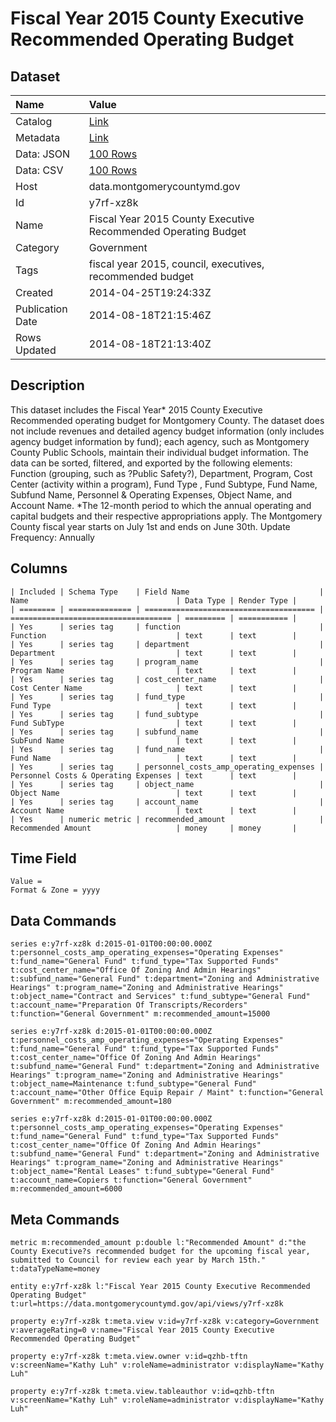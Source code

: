 # Fiscal Year 2015 County Executive Recommended Operating Budget

## Dataset

| Name | Value |
| :--- | :---- |
| Catalog | [Link](https://catalog.data.gov/dataset/fiscal-year-2015-county-executive-recommended-operating-budget-b2df3) |
| Metadata | [Link](https://data.montgomerycountymd.gov/api/views/y7rf-xz8k) |
| Data: JSON | [100 Rows](https://data.montgomerycountymd.gov/api/views/y7rf-xz8k/rows.json?max_rows=100) |
| Data: CSV | [100 Rows](https://data.montgomerycountymd.gov/api/views/y7rf-xz8k/rows.csv?max_rows=100) |
| Host | data.montgomerycountymd.gov |
| Id | y7rf-xz8k |
| Name | Fiscal Year 2015 County Executive Recommended Operating Budget |
| Category | Government |
| Tags | fiscal year 2015, council, executives, recommended budget |
| Created | 2014-04-25T19:24:33Z |
| Publication Date | 2014-08-18T21:15:46Z |
| Rows Updated | 2014-08-18T21:13:40Z |

## Description

This dataset includes the Fiscal Year* 2015 County Executive Recommended operating budget for Montgomery County. The dataset does not include revenues and  detailed agency budget information (only includes agency budget information by fund); each agency, such as Montgomery County Public Schools, maintain their individual budget information. The data can be sorted, filtered, and exported by the following elements: Function (grouping, such as ?Public Safety?), Department, Program, Cost Center (activity within a program), Fund Type , Fund Subtype, Fund Name, Subfund Name, Personnel & Operating Expenses, Object Name, and Account Name. *The 12-month period to which the annual operating and capital budgets and their respective appropriations apply. The Montgomery County fiscal year starts on July 1st and ends on June 30th. Update Frequency: Annually

## Columns

```ls
| Included | Schema Type    | Field Name                             | Name                                 | Data Type | Render Type |
| ======== | ============== | ====================================== | ==================================== | ========= | =========== |
| Yes      | series tag     | function                               | Function                             | text      | text        |
| Yes      | series tag     | department                             | Department                           | text      | text        |
| Yes      | series tag     | program_name                           | Program Name                         | text      | text        |
| Yes      | series tag     | cost_center_name                       | Cost Center Name                     | text      | text        |
| Yes      | series tag     | fund_type                              | Fund Type                            | text      | text        |
| Yes      | series tag     | fund_subtype                           | Fund SubType                         | text      | text        |
| Yes      | series tag     | subfund_name                           | SubFund Name                         | text      | text        |
| Yes      | series tag     | fund_name                              | Fund Name                            | text      | text        |
| Yes      | series tag     | personnel_costs_amp_operating_expenses | Personnel Costs & Operating Expenses | text      | text        |
| Yes      | series tag     | object_name                            | Object Name                          | text      | text        |
| Yes      | series tag     | account_name                           | Account Name                         | text      | text        |
| Yes      | numeric metric | recommended_amount                     | Recommended Amount                   | money     | money       |
```

## Time Field

```ls
Value = 
Format & Zone = yyyy
```

## Data Commands

```ls
series e:y7rf-xz8k d:2015-01-01T00:00:00.000Z t:personnel_costs_amp_operating_expenses="Operating Expenses" t:fund_name="General Fund" t:fund_type="Tax Supported Funds" t:cost_center_name="Office Of Zoning And Admin Hearings" t:subfund_name="General Fund" t:department="Zoning and Administrative Hearings" t:program_name="Zoning and Administrative Hearings" t:object_name="Contract and Services" t:fund_subtype="General Fund" t:account_name="Preparation Of Transcripts/Recorders" t:function="General Government" m:recommended_amount=15000

series e:y7rf-xz8k d:2015-01-01T00:00:00.000Z t:personnel_costs_amp_operating_expenses="Operating Expenses" t:fund_name="General Fund" t:fund_type="Tax Supported Funds" t:cost_center_name="Office Of Zoning And Admin Hearings" t:subfund_name="General Fund" t:department="Zoning and Administrative Hearings" t:program_name="Zoning and Administrative Hearings" t:object_name=Maintenance t:fund_subtype="General Fund" t:account_name="Other Office Equip Repair / Maint" t:function="General Government" m:recommended_amount=180

series e:y7rf-xz8k d:2015-01-01T00:00:00.000Z t:personnel_costs_amp_operating_expenses="Operating Expenses" t:fund_name="General Fund" t:fund_type="Tax Supported Funds" t:cost_center_name="Office Of Zoning And Admin Hearings" t:subfund_name="General Fund" t:department="Zoning and Administrative Hearings" t:program_name="Zoning and Administrative Hearings" t:object_name="Rental Leases" t:fund_subtype="General Fund" t:account_name=Copiers t:function="General Government" m:recommended_amount=6000
```

## Meta Commands

```ls
metric m:recommended_amount p:double l:"Recommended Amount" d:"the County Executive?s recommended budget for the upcoming fiscal year, submitted to Council for review each year by March 15th." t:dataTypeName=money

entity e:y7rf-xz8k l:"Fiscal Year 2015 County Executive Recommended Operating Budget" t:url=https://data.montgomerycountymd.gov/api/views/y7rf-xz8k

property e:y7rf-xz8k t:meta.view v:id=y7rf-xz8k v:category=Government v:averageRating=0 v:name="Fiscal Year 2015 County Executive Recommended Operating Budget"

property e:y7rf-xz8k t:meta.view.owner v:id=qzhb-tftn v:screenName="Kathy Luh" v:roleName=administrator v:displayName="Kathy Luh"

property e:y7rf-xz8k t:meta.view.tableauthor v:id=qzhb-tftn v:screenName="Kathy Luh" v:roleName=administrator v:displayName="Kathy Luh"
```